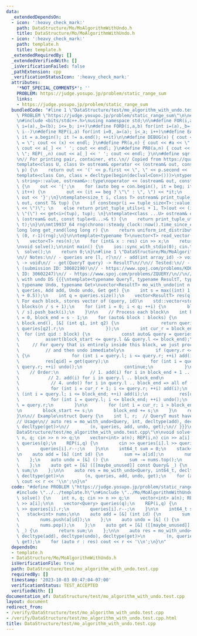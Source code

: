 ```yaml
---
data:
  _extendedDependsOn:
  - icon: ':heavy_check_mark:'
    path: DataStructure/Mo/MoAlgorithmWithUndo.h
    title: DataStructure/Mo/MoAlgorithmWithUndo.h
  - icon: ':heavy_check_mark:'
    path: template.h
    title: template.h
  _extendedRequiredBy: []
  _extendedVerifiedWith: []
  _isVerificationFailed: false
  _pathExtension: cpp
  _verificationStatusIcon: ':heavy_check_mark:'
  attributes:
    '*NOT_SPECIAL_COMMENTS*': ''
    PROBLEM: https://judge.yosupo.jp/problem/static_range_sum
    links:
    - https://judge.yosupo.jp/problem/static_range_sum
  bundledCode: "#line 1 \"DataStructure/test/mo_algorithm_with_undo.test.cpp\"\n#define\
    \ PROBLEM \"https://judge.yosupo.jp/problem/static_range_sum\"\n\n#line 1 \"template.h\"\
    \n#include <bits/stdc++.h>\nusing namespace std;\n\n#define FOR(i,a,b) for(int\
    \ i=(a),_b=(b); i<=_b; i++)\n#define FORD(i,a,b) for(int i=(a),_b=(b); i>=_b;\
    \ i--)\n#define REP(i,a) for(int i=0,_a=(a); i<_a; i++)\n#define EACH(it,a) for(__typeof(a.begin())\
    \ it = a.begin(); it != a.end(); ++it)\n\n#define DEBUG(x) { cout << #x << \"\
    \ = \"; cout << (x) << endl; }\n#define PR(a,n) { cout << #a << \" = \"; FOR(_,1,n)\
    \ cout << a[_] << ' '; cout << endl; }\n#define PR0(a,n) { cout << #a << \" =\
    \ \"; REP(_,n) cout << a[_] << ' '; cout << endl; }\n\n#define sqr(x) ((x) * (x))\n\
    \n// For printing pair, container, etc.\n// Copied from https://quangloc99.github.io/2021/07/30/my-CP-debugging-template.html\n\
    template<class U, class V> ostream& operator << (ostream& out, const pair<U, V>&\
    \ p) {\n    return out << '(' << p.first << \", \" << p.second << ')';\n}\n\n\
    template<class Con, class = decltype(begin(declval<Con>()))>\ntypename enable_if<!is_same<Con,\
    \ string>::value, ostream&>::type\noperator << (ostream& out, const Con& con)\
    \ {\n    out << '{';\n    for (auto beg = con.begin(), it = beg; it != con.end();\
    \ it++) {\n        out << (it == beg ? \"\" : \", \") << *it;\n    }\n    return\
    \ out << '}';\n}\ntemplate<size_t i, class T> ostream& print_tuple_utils(ostream&\
    \ out, const T& tup) {\n    if constexpr(i == tuple_size<T>::value) return out\
    \ << \")\"; \n    else return print_tuple_utils<i + 1, T>(out << (i ? \", \" :\
    \ \"(\") << get<i>(tup), tup); \n}\ntemplate<class ...U> ostream& operator <<\
    \ (ostream& out, const tuple<U...>& t) {\n    return print_tuple_utils<0, tuple<U...>>(out,\
    \ t);\n}\n\nmt19937_64 rng(chrono::steady_clock::now().time_since_epoch().count());\n\
    long long get_rand(long long r) {\n    return uniform_int_distribution<long long>\
    \ (0, r-1)(rng);\n}\n\ntemplate<typename T>\nvector<T> read_vector(int n) {\n\
    \    vector<T> res(n);\n    for (int& x : res) cin >> x;\n    return res;\n}\n\
    \nvoid solve();\n\nint main() {\n    ios::sync_with_stdio(0); cin.tie(0);\n  \
    \  solve();\n    return 0;\n}\n#line 1 \"DataStructure/Mo/MoAlgorithmWithUndo.h\"\
    \n// Notes:\n// - queries are [l, r]\n// - add(int array_id) -> void \n// - undo()\
    \ -> void\n// - get(QueryT query) -> ResultT\n//\n// Tested:\n// - https://www.spoj.com/problems/FREQ2/\
    \ (submission ID: 30602190)\n// - https://www.spoj.com/problems/KDOMINO/ (submission\
    \ ID: 30602247)\n// - https://www.spoj.com/problems/ZQUERY/\n//\n// Mo algorithm\
    \ with undo DS {{{\ntemplate<typename QueryT, typename ResultT, typename Add,\
    \ typename Undo, typename Get>\nvector<ResultT> mo_with_undo(int n, std::vector<QueryT>\
    \ queries, Add add, Undo undo, Get get) {\n    int s = max((int) 1, (int) sqrt(n\
    \ + 0.5));\n    int q = queries.size();\n    vector<ResultT> res(q);\n\n    //\
    \ For each block, stores vector of (query, id)\n    std::vector<std::vector<int>>\
    \ blocks(n / s + 1);\n    for (int i = 0; i < q; ++i) {\n        blocks[queries[i].l\
    \ / s].push_back(i);\n    }\n\n    // Process each block\n    int block_start\
    \ = 0, block_end = s - 1;\n    for (auto& block : blocks) {\n        sort(block.begin(),\
    \ block.end(), [&] (int q1, int q2) {\n                return queries[q1].r <\
    \ queries[q2].r;\n                });\n        int cur_r = block_end;\n      \
    \  for (int qid : block) {\n            const auto& query = queries[qid];\n  \
    \          assert(block_start <= query.l && query.l <= block_end);\n\n       \
    \     // For query that is entirely inside this block, we just process it\n  \
    \          // and then undo immediately\n            if (query.r <= block_end)\
    \ {\n                for (int i = query.l; i <= query.r; ++i) add(i);\n      \
    \          res[qid] = get(query);\n                for (int i = query.l; i <=\
    \ query.r; ++i) undo();\n                continue;\n            }\n\n        \
    \    // Order:\n            // 1. add(i) for i in block_end + 1 .. query.r\n \
    \           // 2. add(i) for i in query.l .. block_end\n            // 3. get()\n\
    \            // 4. undo() for i in query.l .. block_end => all of (2) is undo\n\
    \            for (int i = cur_r + 1; i <= query.r; ++i) add(i);\n            for\
    \ (int i = query.l; i <= block_end; ++i) add(i);\n            res[qid] = get(query);\n\
    \            for (int i = query.l; i <= block_end; ++i) undo();\n            cur_r\
    \ = query.r;\n        }\n\n        for (int i = cur_r; i > block_end; --i) undo();\n\
    \n        block_start += s;\n        block_end += s;\n    }\n    return res;\n\
    }\n\n// Example\nstruct Query {\n    int l, r;  // QueryT must have l, r\n};\n\
    // Usage\n// auto res = mo_with_undo<Query, int, decltype(add), decltype(undo),\
    \ decltype(get)>\n//        (n, queries, add, undo, get);\n// }}}\n\n#line 5 \"\
    DataStructure/test/mo_algorithm_with_undo.test.cpp\"\n\nvoid solve() {\n    int\
    \ n, q; cin >> n >> q;\n    vector<int> a(n); REP(i,n) cin >> a[i];\n\n    vector<Query>\
    \ queries(q);\n    REP(i,q) {\n        cin >> queries[i].l >> queries[i].r;\n\
    \        queries[i].r--;\n    }\n\n    int64_t sum = 0;\n    stack<int> nums;\n\
    \n    auto add = [&] (int id) {\n        sum += a[id];\n        nums.push(a[id]);\n\
    \    };\n    auto undo = [&] () {\n        sum -= nums.top();\n        nums.pop();\n\
    \    };\n    auto get = [&] ([[maybe_unused]] const Query& _) {\n        return\
    \ sum;\n    };\n\n    auto res = mo_with_undo<Query, int64_t, decltype(add), decltype(undo),\
    \ decltype(get)>\n        (n, queries, add, undo, get);\n    for (auto r : res)\
    \ cout << r << '\\n';\n}\n"
  code: "#define PROBLEM \"https://judge.yosupo.jp/problem/static_range_sum\"\n\n\
    #include \"../../template.h\"\n#include \"../Mo/MoAlgorithmWithUndo.h\"\n\nvoid\
    \ solve() {\n    int n, q; cin >> n >> q;\n    vector<int> a(n); REP(i,n) cin\
    \ >> a[i];\n\n    vector<Query> queries(q);\n    REP(i,q) {\n        cin >> queries[i].l\
    \ >> queries[i].r;\n        queries[i].r--;\n    }\n\n    int64_t sum = 0;\n \
    \   stack<int> nums;\n\n    auto add = [&] (int id) {\n        sum += a[id];\n\
    \        nums.push(a[id]);\n    };\n    auto undo = [&] () {\n        sum -= nums.top();\n\
    \        nums.pop();\n    };\n    auto get = [&] ([[maybe_unused]] const Query&\
    \ _) {\n        return sum;\n    };\n\n    auto res = mo_with_undo<Query, int64_t,\
    \ decltype(add), decltype(undo), decltype(get)>\n        (n, queries, add, undo,\
    \ get);\n    for (auto r : res) cout << r << '\\n';\n}\n"
  dependsOn:
  - template.h
  - DataStructure/Mo/MoAlgorithmWithUndo.h
  isVerificationFile: true
  path: DataStructure/test/mo_algorithm_with_undo.test.cpp
  requiredBy: []
  timestamp: '2023-10-03 00:47:04-07:00'
  verificationStatus: TEST_ACCEPTED
  verifiedWith: []
documentation_of: DataStructure/test/mo_algorithm_with_undo.test.cpp
layout: document
redirect_from:
- /verify/DataStructure/test/mo_algorithm_with_undo.test.cpp
- /verify/DataStructure/test/mo_algorithm_with_undo.test.cpp.html
title: DataStructure/test/mo_algorithm_with_undo.test.cpp
---
```


